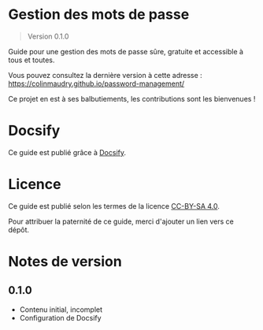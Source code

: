 # Gestion des mots de passe

> Version 0.1.0

Guide pour une gestion des mots de passe sûre, gratuite et accessible à tous et toutes.

Vous pouvez consultez la dernière version à cette adresse : https://colinmaudry.github.io/password-management/

Ce projet en est à ses balbutiements, les contributions sont les bienvenues !

# Docsify

Ce guide est publié grâce à [Docsify](https://docsify.js.org/#/).

# Licence

Ce guide est publié selon les termes de la licence [CC-BY-SA 4.0](https://creativecommons.org/licenses/by-sa/4.0/).

Pour attribuer la paternité de ce guide, merci d'ajouter un lien vers ce dépôt.

# Notes de version

## 0.1.0

- Contenu initial, incomplet
- Configuration de Docsify
